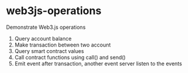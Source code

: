 # web3js-operations
Demonstrate Web3.js operations

1. Query account balance
2. Make transaction between two account
3. Query smart contract values
4. Call contract functions using call() and send()
5. Emit event after transaction, another event server listen to the events